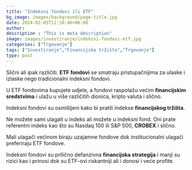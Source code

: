 ```yaml
---
title: "Indeksni fondovi ili ETF"
bg_image: images/background/page-title.jpg
date: 2024-02-05T11:10:46+06:00
author:
description : "This is meta description"
image: images/investiranje/indeksni-fondovi-etf.jpg
categories: ["Trgovanje"]
tags: ["Investiranje","Financijska tržišta","Trgovanje"]
type: post
---
```

Slični ali ipak različiti. **ETF fondovi** se smatraju pristupačnijima za ulaske i izlaske nego tradicionalni indeksni fondovi.

U ETF fondovima kupujete udjele, a fondovi raspolažu većim **financijskim sredstvima** i ulažu u više različitih dionica, kripto valuta i slično.

Indeksni fondovi su osmišljeni kako bi pratili indekse **financijskog tržišta**.

Ne možete sami ulagati u indeks ali možete u indeksni fond. Oni prate referentni indeks kao što su Nasdaq 100 ili S&P 500, **CROBEX** i slično.

Mali ulagači većinom biraju uzajamne fondove dok institucionalni ulagači preferiraju ETF fondove.

Indeksni fondovi su prilično defanzivna **financijska strategija** i manji su rizici kao i prinosi dok su ETF-ovi riskantniji ali i donosi i veće profite.
